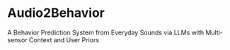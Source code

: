 # Audio2Behavior
A Behavior Prediction System from Everyday Sounds via LLMs with Multi-sensor Context and User Priors
